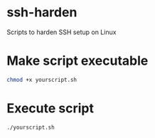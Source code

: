 # ssh-harden
Scripts to harden SSH setup on Linux

# Make script executable
```bash 
chmod +x yourscript.sh 
```

# Execute script 
```bash 
./yourscript.sh 
```


